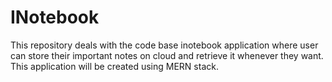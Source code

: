 # INotebook
This repository deals with the code base inotebook application where user can store their important notes on cloud and retrieve it whenever they want. This application will be created using MERN stack.
